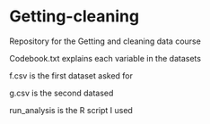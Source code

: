 # Getting-cleaning
Repository for the Getting and cleaning data course

Codebook.txt explains each variable in the datasets

f.csv is the first dataset asked for

g.csv is the second datased

run_analysis is the R script I used
